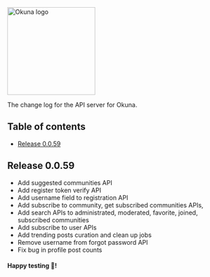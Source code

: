 <img alt="Okuna logo" src="https://i.snag.gy/FAgp8K.jpg" width="200">

The change log for the API server for Okuna.

## Table of contents

- [Release 0.0.59](#release-0.0.59)

## Release 0.0.59

 - Add suggested communities API
 - Add register token verify API
 - Add username field to registration API
- Add subscribe to community, get subscribed communities APIs, 
- Add search APIs to administrated, moderated, favorite, joined, subscribed
  communities
- Add subscribe to user APIs
- Add trending posts curation and clean up jobs
- Remove username from forgot password API
- Fix bug in profile post counts

#### Happy testing 🎉!

